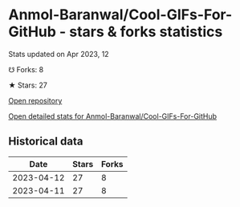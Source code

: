 # Anmol-Baranwal/Cool-GIFs-For-GitHub - stars & forks statistics

Stats updated on Apr 2023, 12

☋ Forks: 8

★ Stars: 27

[Open repository](https://github.com/Anmol-Baranwal/Cool-GIFs-For-GitHub)

[Open detailed stats for Anmol-Baranwal/Cool-GIFs-For-GitHub](https://reviewgithub.com/rep/Anmol-Baranwal/Cool-GIFs-For-GitHub)

## Historical data
| Date | Stars | Forks |
|------|-------|-------|
| 2023-04-12 | 27 | 8 | 
| 2023-04-11 | 27 | 8 | 

